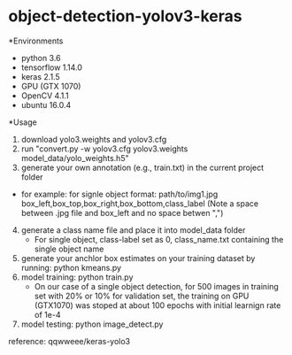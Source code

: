 # object-detection-yolov3-keras

*Environments

 * python 3.6
 * tensorflow 1.14.0
 * keras 2.1.5
 * GPU (GTX 1070)
 * OpenCV 4.1.1
 * ubuntu 16.0.4
 
*Usage
 1. download yolo3.weights and yolov3.cfg 
 2. run "convert.py  -w yolov3.cfg yolov3.weights model_data/yolo_weights.h5"
 3. generate your own annotation (e.g., train.txt) in the current project folder
   * for example:
    for signle object format: path/to/img1.jpg box_left,box_top,box_right,box_bottom,class_label (Note a space between .jpg file and box_left and no space betwen ",")
 4. generate a class name file and place it into model_data folder
    * For single object, class-label set as 0, class_name.txt containing the single object name
 5. generate your anchlor box estimates on your training dataset by running: python kmeans.py
 6. model training:  python train.py 
    * On our case of a single object detection, for 500 images in training set with 20% or 10% for validation set, the training on GPU (GTX1070) was stoped at about 100 epochs with initial learnign rate of 1e-4
 7. model testing:  python image_detect.py
 
 
  reference: qqwweee/keras-yolo3
 
